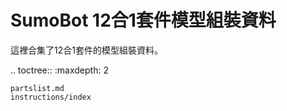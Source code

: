 SumoBot 12合1套件模型組裝資料
===============================

這裡合集了12合1套件的模型組裝資料。

.. toctree::
    :maxdepth: 2

    partslist.md
    instructions/index

